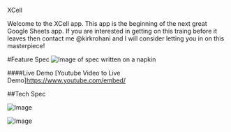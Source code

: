 XCell

Welcome to the XCell app. This app is the beginning of the next great Google Sheets app. If you are interested in getting on this traing before it leaves then contact me @kirkrohani and I will consider letting you in on this masterpiece!

#Feature Spec
![Image of spec written on a napkin](http://i.imgur.com/FK38VUZh.jpg)


####Live Demo
[Youtube Video to Live Demo]https://www.youtube.com/embed/


##Tech Spec

![Image](http://i.imgur.com/bOiihOCl.jpg)


![Image](http://i.imgur.com/9DBgLu3l.jpg)

 